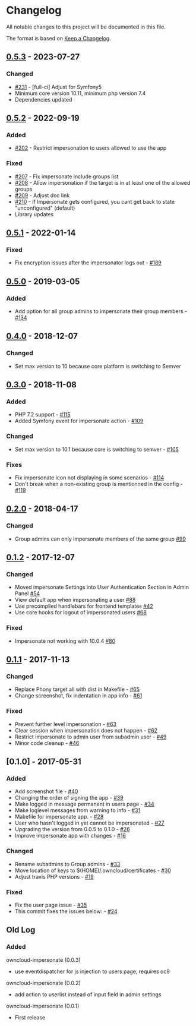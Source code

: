 # Changelog

All notable changes to this project will be documented in this file.

The format is based on [Keep a Changelog](http://keepachangelog.com/en/1.0.0/).

## [0.5.3] - 2023-07-27

### Changed

- [#231](https://github.com/owncloud/impersonate/pull/231) - [full-ci] Adjust for Symfony5
- Minimum core version 10.11, minimum php version 7.4
- Dependencies updated

## [0.5.2] - 2022-09-19

### Added

- [#202](https://github.com/owncloud/impersonate/pull/202) - Restrict impersonation to users allowed to use the app

### Fixed 

- [#207](https://github.com/owncloud/impersonate/pull/207) - Fix impersonate include groups list
- [#208](https://github.com/owncloud/impersonate/pull/208) - Allow impersonation if the target is in at least one of the allowed groups
- [#209](https://github.com/owncloud/impersonate/pull/209) - Adjust doc link
- [#210](https://github.com/owncloud/impersonate/pull/210) - If Impersonate gets configured, you cant get back to state "unconfigured" (default)
- Library updates

## [0.5.1] - 2022-01-14

### Fixed

- Fix encryption issues after the impersonator logs out - [#189](https://github.com/owncloud/impersonate/issues/189)

## [0.5.0] - 2019-03-05

### Added

- Add option for all group admins to impersonate their group members - [#134](https://github.com/owncloud/impersonate/issues/134)

## [0.4.0] - 2018-12-07

### Changed

- Set max version to 10 because core platform is switching to Semver

## [0.3.0] - 2018-11-08

### Added

- PHP 7.2 support - [#115](https://github.com/owncloud/impersonate/pull/115)
- Added Symfony event for impersonate action - [#109](https://github.com/owncloud/impersonate/pull/109)

### Changed

- Set max version to 10.1 because core is switching to semver - [#105](https://github.com/owncloud/impersonate/pull/105)

### Fixes

- Fix impersonate icon not displaying in some scenarios - [#114](https://github.com/owncloud/impersonate/pull/114)
- Don't break when a non-existing group is mentionned in the config - [#119](https://github.com/owncloud/impersonate/pull/119)

## [0.2.0] - 2018-04-17

### Changed

- Group admins can only impersonate members of the same group [#99](https://github.com/owncloud/impersonate/pull/99)

## [0.1.2] - 2017-12-07

### Changed

- Moved impersonate Settings into User Authentication Section in Admin Panel [#54](https://github.com/owncloud/impersonate/pull/54)
- View default app when impersonating a user [#88](https://github.com/owncloud/impersonate/pull/88)
- Use precompiled handlebars for frontend templates [#42](https://github.com/owncloud/impersonate/pull/42)
- Use core hooks for logout of impersonated users [#68](https://github.com/owncloud/impersonate/pull/68)

### Fixed
- Impersonate not working with 10.0.4 [#80](https://github.com/owncloud/impersonate/pull/80)


## [0.1.1] - 2017-11-13

### Changed

- Replace Phony target all with dist in Makefile - [#65](https://github.com/owncloud/impersonate/issues/65)
- Change screenshot, fix indentation in app info - [#61](https://github.com/owncloud/impersonate/issues/61)

### Fixed

- Prevent further level impersonation - [#63](https://github.com/owncloud/impersonate/issues/63)
- Clear session when impersonation does not happen - [#62](https://github.com/owncloud/impersonate/issues/62)
- Restrict impersonate to admin user from subadmin user - [#49](https://github.com/owncloud/impersonate/issues/49)
- Minor code cleanup - [#46](https://github.com/owncloud/impersonate/issues/46)

## [0.1.0] - 2017-05-31

### Added

- Add screenshot file - [#40](https://github.com/owncloud/impersonate/issues/40)
- Changing the order of signing the app - [#39](https://github.com/owncloud/impersonate/issues/39)
- Make logged in message permanent in users page - [#34](https://github.com/owncloud/impersonate/issues/34)
- Make loglevel messages from warning to info - [#31](https://github.com/owncloud/impersonate/issues/31)
- Makefile for impersonate app. - [#28](https://github.com/owncloud/impersonate/issues/28)
- User who hasn't logged in yet cannot be impersonated - [#27](https://github.com/owncloud/impersonate/issues/27)
- Upgrading the version from 0.0.5 to 0.1.0 - [#26](https://github.com/owncloud/impersonate/issues/26)
- Improve impersonate app with changes - [#16](https://github.com/owncloud/impersonate/issues/16)

### Changed

- Rename subadmins to Group admins - [#33](https://github.com/owncloud/impersonate/issues/33)
- Move location of keys to $(HOME)/.owncloud/certificates - [#30](https://github.com/owncloud/impersonate/issues/30)
- Adjust travis PHP versions - [#19](https://github.com/owncloud/impersonate/issues/19)

### Fixed

- Fix the user page issue - [#35](https://github.com/owncloud/impersonate/issues/35)
- This commit fixes the issues below: - [#24](https://github.com/owncloud/impersonate/issues/24)


## Old Log

### Added

owncloud-impersonate (0.0.3)
* use eventdispatcher for js injection to users page, requires oc9

owncloud-impersonate (0.0.2)
* add action to userlist instead of input field in admin settings

owncloud-impersonate (0.0.1)
* First release

[Unreleased]: https://github.com/owncloud/impersonate/compare/v0.5.3...master
[0.5.3]: https://github.com/owncloud/impersonate/compare/v0.5.2...v0.5.3
[0.5.2]: https://github.com/owncloud/impersonate/compare/v0.5.1...v0.5.2
[0.5.1]: https://github.com/owncloud/impersonate/compare/v0.5.0...v0.5.1
[0.5.0]: https://github.com/owncloud/impersonate/compare/v0.4.0...v0.5.0
[0.4.0]: https://github.com/owncloud/impersonate/compare/v0.3.0...v0.4.0
[0.3.0]: https://github.com/owncloud/impersonate/compare/v0.2.0...v0.3.0
[0.2.0]: https://github.com/owncloud/impersonate/compare/v0.1.2...v0.2.0
[0.1.2]: https://github.com/owncloud/impersonate/compare/v0.1.1...v0.1.2
[0.1.1]: https://github.com/owncloud/impersonate/compare/v0.1.0...v0.1.1

